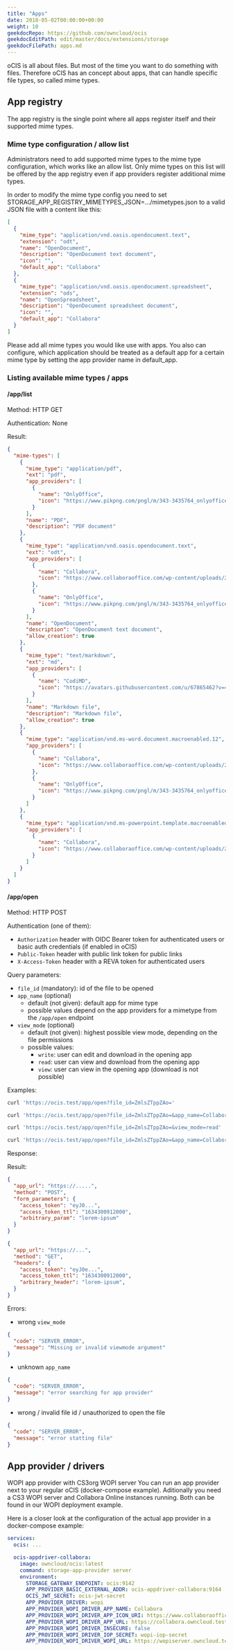 ```yaml
---
title: "Apps"
date: 2018-05-02T00:00:00+00:00
weight: 10
geekdocRepo: https://github.com/owncloud/ocis
geekdocEditPath: edit/master/docs/extensions/storage
geekdocFilePath: apps.md
---
```


oCIS is all about files. But most of the time you want to do something with files. Therefore oCIS has an concept about apps, that can handle specific file types, so called mime types.

## App registry

The app registry is the single point where all apps register itself and their supported mime types.

### Mime type configuration / allow list

Administrators need to add supported mime types to the mime type configuration, which works like an allow list. Only mime types on this list will be offered by the app registry even if app providers register additional mime types.

In order to modify the mime type config you need to set STORAGE_APP_REGISTRY_MIMETYPES_JSON=.../mimetypes.json to a valid JSON file with a content like this:

```json
[
  {
    "mime_type": "application/vnd.oasis.opendocument.text",
    "extension": "odt",
    "name": "OpenDocument",
    "description": "OpenDocument text document",
    "icon": "",
    "default_app": "Collabora"
  },
  {
    "mime_type": "application/vnd.oasis.opendocument.spreadsheet",
    "extension": "ods",
    "name": "OpenSpreadsheet",
    "description": "OpenDocument spreadsheet document",
    "icon": "",
    "default_app": "Collabora"
  }
]
```

Please add all mime types you would like use with apps. You also can configure, which application should be treated as a default app for a certain mime type by setting the app provider name in default_app.

### Listing available mime types / apps

#### /app/list

Method: HTTP GET

Authentication: None

Result:

```json
{
  "mime-types": [
    {
      "mime_type": "application/pdf",
      "ext": "pdf",
      "app_providers": [
        {
          "name": "OnlyOffice",
          "icon": "https://www.pikpng.com/pngl/m/343-3435764_onlyoffice-desktop-editors-onlyoffice-logo-clipart.png"
        }
      ],
      "name": "PDF",
      "description": "PDF document"
    },
    {
      "mime_type": "application/vnd.oasis.opendocument.text",
      "ext": "odt",
      "app_providers": [
        {
          "name": "Collabora",
          "icon": "https://www.collaboraoffice.com/wp-content/uploads/2019/01/CP-icon.png"
        },
        {
          "name": "OnlyOffice",
          "icon": "https://www.pikpng.com/pngl/m/343-3435764_onlyoffice-desktop-editors-onlyoffice-logo-clipart.png"
        }
      ],
      "name": "OpenDocument",
      "description": "OpenDocument text document",
      "allow_creation": true
    },
    {
      "mime_type": "text/markdown",
      "ext": "md",
      "app_providers": [
        {
          "name": "CodiMD",
          "icon": "https://avatars.githubusercontent.com/u/67865462?v=4"
        }
      ],
      "name": "Markdown file",
      "description": "Markdown file",
      "allow_creation": true
    },
    {
      "mime_type": "application/vnd.ms-word.document.macroenabled.12",
      "app_providers": [
        {
          "name": "Collabora",
          "icon": "https://www.collaboraoffice.com/wp-content/uploads/2019/01/CP-icon.png"
        },
        {
          "name": "OnlyOffice",
          "icon": "https://www.pikpng.com/pngl/m/343-3435764_onlyoffice-desktop-editors-onlyoffice-logo-clipart.png"
        }
      ]
    },
    {
      "mime_type": "application/vnd.ms-powerpoint.template.macroenabled.12",
      "app_providers": [
        {
          "name": "Collabora",
          "icon": "https://www.collaboraoffice.com/wp-content/uploads/2019/01/CP-icon.png"
        }
      ]
    }
  ]
}
```

#### /app/open

Method: HTTP POST

Authentication (one of them):

- `Authorization` header with OIDC Bearer token for authenticated users or basic auth credentials (if enabled in oCIS)
- `Public-Token` header with public link token for public links
- `X-Access-Token` header with a REVA token for authenticated users

Query parameters:

- `file_id` (mandatory): id of the file to be opened
- `app_name` (optional)
  - default (not given): default app for mime type
  - possible values depend on the app providers for a mimetype from the `/app/open` endpoint
- `view_mode` (optional)
  - default (not given): highest possible view mode, depending on the file permissions
  - possible values:
    - `write`: user can edit and download in the opening app
    - `read`: user can view and download from the opening app
    - `view`: user can view in the opening app (download is not possible)

Examples:


``` bash
curl 'https://ocis.test/app/open?file_id=ZmlsZTppZAo='

curl 'https://ocis.test/app/open?file_id=ZmlsZTppZAo=&app_name=Collabora'

curl 'https://ocis.test/app/open?file_id=ZmlsZTppZAo=&view_mode=read'

curl 'https://ocis.test/app/open?file_id=ZmlsZTppZAo=&app_name=Collabora&view_mode=write'
```


Response:

Result:

``` json
{
  "app_url": "https://.....",
  "method": "POST",
  "form_parameters": {
    "access_token": "eyJ0...",
    "access_token_ttl": "1634300912000",
    "arbitrary_param": "lorem-ipsum"
  }
}
```

``` json
{
  "app_url": "https://...",
  "method": "GET",
  "headers": {
    "access_token": "eyJ0e...",
    "access_token_ttl": "1634300912000",
    "arbitrary_header": "lorem-ipsum",
  }
}
```

Errors:

- wrong `view_mode`
``` json
{
  "code": "SERVER_ERROR",
  "message": "Missing or invalid viewmode argument"
}
```

- unknown `app_name`
``` json
{
  "code": "SERVER_ERROR",
  "message": "error searching for app provider"
}
```

- wrong / invalid file id / unauthorized to open the file
``` json
{
  "code": "SERVER_ERROR",
  "message": "error statting file"
}
```

## App provider / drivers

WOPI app provider with CS3org WOPI server
You can run an app provider next to your regular oCIS (docker-compose example). Aditionally you need a CS3 WOPI server and Collabora Online instances running. Both can be found in our WOPI deployment example.

Here is a closer look at the configuration of the actual app provider in a docker-compose example:

```yaml
services:
  ocis: ...

  ocis-appdriver-collabora:
    image: owncloud/ocis:latest
    command: storage-app-provider server
    environment:
      STORAGE_GATEWAY_ENDPOINT: ocis:9142
      APP_PROVIDER_BASIC_EXTERNAL_ADDR: ocis-appdriver-collabora:9164
      OCIS_JWT_SECRET: ocis-jwt-secret
      APP_PROVIDER_DRIVER: wopi
      APP_PROVIDER_WOPI_DRIVER_APP_NAME: Collabora
      APP_PROVIDER_WOPI_DRIVER_APP_ICON_URI: https://www.collaboraoffice.com/wp-content/uploads/2019/01/CP-icon.png
      APP_PROVIDER_WOPI_DRIVER_APP_URL: https://collabora.owncloud.test
      APP_PROVIDER_WOPI_DRIVER_INSECURE: false
      APP_PROVIDER_WOPI_DRIVER_IOP_SECRET: wopi-iop-secret
      APP_PROVIDER_WOPI_DRIVER_WOPI_URL: https://wopiserver.owncloud.test
```

